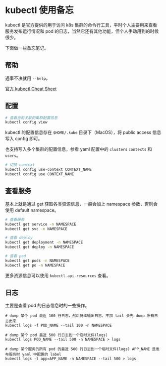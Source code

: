 # kubectl 使用备忘

kubectl 是官方提供的用于访问 k8s 集群的命令行工具，平时个人主要用来查看服务发布运行情况和 pod 的日志，当然它还有其他功能，但个人手动用到的时候很少。

下面做一些备忘笔记。

## 帮助

遇事不决就用 `--help`。

[官方 kubectl Cheat Sheet](https://kubernetes.io/docs/reference/kubectl/cheatsheet/)

## 配置

```bash
# 查看当前关联的集群配置信息
kubectl config view
```

kubectl 的配置信息存在 `$HOME/.kube` 目录下（MacOS），将 public access 信息写入 config 即可。

也支持写入多个集群的配置信息，参看 yaml 配置中的 `clusters` `contexts` 和 `users`。

```bash
# 切换 context
kubectl config use-context CONTEXT_NAME
kubectl config use CONTEXT_NAME
```

## 查看服务

基本上就是通过 get 获取各类资源信息，一般会加上 namespace 参数，否则会使用 default namespace。

```bash
# 查看服务
kubectl get service -n NAMESPACE
kubectl get svc -n NAMESPACE

# 查看 deploy
kubectl get deployment -n NAMESPACE
kubectl get deploy -n NAMESPACE

# 查看 pod
kubectl get pods -n NAMESPACE
kubectl get po -n NAMESPACE
```

更多资源信息可以使用 `kubectl api-resources` 查看。

## 日志

主要是查看 pod 的日志信息时的一些操作。

```
# dump 某个 pod 最近 100 行日志，然后持续输出日志，不加 tail 会先 dump 所有日志出来
kubectl logs -f POD_NAME --tail 100 -n NAMESPACE

# dump 某个 pod 最近 500 行日志到一个临时文件(logs)
kubectl logs POD_NAME --tail 500 -n NAMESPACE > logs

# dump 某个服务的所有 pod 的最近 500 行日志到一个临时文件(logs) APP_NAME 是发布服务时 yaml 中配置的 label
kubectl logs -l app=APP_NAME -n NAMESPACE --tail 500 > logs
```
